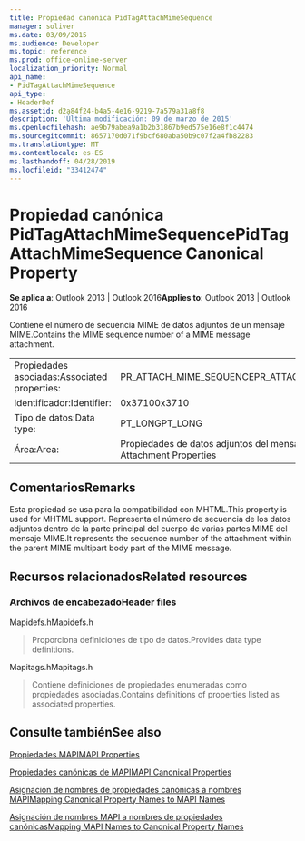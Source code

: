 ```yaml
---
title: Propiedad canónica PidTagAttachMimeSequence
manager: soliver
ms.date: 03/09/2015
ms.audience: Developer
ms.topic: reference
ms.prod: office-online-server
localization_priority: Normal
api_name:
- PidTagAttachMimeSequence
api_type:
- HeaderDef
ms.assetid: d2a84f24-b4a5-4e16-9219-7a579a31a8f8
description: 'Última modificación: 09 de marzo de 2015'
ms.openlocfilehash: ae9b79abea9a1b2b31867b9ed575e16e8f1c4474
ms.sourcegitcommit: 8657170d071f9bcf680aba50b9c07f2a4fb82283
ms.translationtype: MT
ms.contentlocale: es-ES
ms.lasthandoff: 04/28/2019
ms.locfileid: "33412474"
---
```

# <a name="pidtagattachmimesequence-canonical-property"></a><span data-ttu-id="afb12-103">Propiedad canónica PidTagAttachMimeSequence</span><span class="sxs-lookup"><span data-stu-id="afb12-103">PidTagAttachMimeSequence Canonical Property</span></span>

  
  
<span data-ttu-id="afb12-104">**Se aplica a**: Outlook 2013 | Outlook 2016</span><span class="sxs-lookup"><span data-stu-id="afb12-104">**Applies to**: Outlook 2013 | Outlook 2016</span></span> 
  
<span data-ttu-id="afb12-105">Contiene el número de secuencia MIME de datos adjuntos de un mensaje MIME.</span><span class="sxs-lookup"><span data-stu-id="afb12-105">Contains the MIME sequence number of a MIME message attachment.</span></span>
  
|||
|:-----|:-----|
|<span data-ttu-id="afb12-106">Propiedades asociadas:</span><span class="sxs-lookup"><span data-stu-id="afb12-106">Associated properties:</span></span>  <br/> |<span data-ttu-id="afb12-107">PR_ATTACH_MIME_SEQUENCE</span><span class="sxs-lookup"><span data-stu-id="afb12-107">PR_ATTACH_MIME_SEQUENCE</span></span>  <br/> |
|<span data-ttu-id="afb12-108">Identificador:</span><span class="sxs-lookup"><span data-stu-id="afb12-108">Identifier:</span></span>  <br/> |<span data-ttu-id="afb12-109">0x3710</span><span class="sxs-lookup"><span data-stu-id="afb12-109">0x3710</span></span>  <br/> |
|<span data-ttu-id="afb12-110">Tipo de datos:</span><span class="sxs-lookup"><span data-stu-id="afb12-110">Data type:</span></span>  <br/> |<span data-ttu-id="afb12-111">PT_LONG</span><span class="sxs-lookup"><span data-stu-id="afb12-111">PT_LONG</span></span>  <br/> |
|<span data-ttu-id="afb12-112">Área:</span><span class="sxs-lookup"><span data-stu-id="afb12-112">Area:</span></span>  <br/> |<span data-ttu-id="afb12-113">Propiedades de datos adjuntos del mensaje</span><span class="sxs-lookup"><span data-stu-id="afb12-113">Message Attachment Properties</span></span>  <br/> |
   
## <a name="remarks"></a><span data-ttu-id="afb12-114">Comentarios</span><span class="sxs-lookup"><span data-stu-id="afb12-114">Remarks</span></span>

<span data-ttu-id="afb12-115">Esta propiedad se usa para la compatibilidad con MHTML.</span><span class="sxs-lookup"><span data-stu-id="afb12-115">This property is used for MHTML support.</span></span> <span data-ttu-id="afb12-116">Representa el número de secuencia de los datos adjuntos dentro de la parte principal del cuerpo de varias partes MIME del mensaje MIME.</span><span class="sxs-lookup"><span data-stu-id="afb12-116">It represents the sequence number of the attachment within the parent MIME multipart body part of the MIME message.</span></span>
  
## <a name="related-resources"></a><span data-ttu-id="afb12-117">Recursos relacionados</span><span class="sxs-lookup"><span data-stu-id="afb12-117">Related resources</span></span>

### <a name="header-files"></a><span data-ttu-id="afb12-118">Archivos de encabezado</span><span class="sxs-lookup"><span data-stu-id="afb12-118">Header files</span></span>

<span data-ttu-id="afb12-119">Mapidefs.h</span><span class="sxs-lookup"><span data-stu-id="afb12-119">Mapidefs.h</span></span>
  
> <span data-ttu-id="afb12-120">Proporciona definiciones de tipo de datos.</span><span class="sxs-lookup"><span data-stu-id="afb12-120">Provides data type definitions.</span></span>
    
<span data-ttu-id="afb12-121">Mapitags.h</span><span class="sxs-lookup"><span data-stu-id="afb12-121">Mapitags.h</span></span>
  
> <span data-ttu-id="afb12-122">Contiene definiciones de propiedades enumeradas como propiedades asociadas.</span><span class="sxs-lookup"><span data-stu-id="afb12-122">Contains definitions of properties listed as associated properties.</span></span>
    
## <a name="see-also"></a><span data-ttu-id="afb12-123">Consulte también</span><span class="sxs-lookup"><span data-stu-id="afb12-123">See also</span></span>



[<span data-ttu-id="afb12-124">Propiedades MAPI</span><span class="sxs-lookup"><span data-stu-id="afb12-124">MAPI Properties</span></span>](mapi-properties.md)
  
[<span data-ttu-id="afb12-125">Propiedades canónicas de MAPI</span><span class="sxs-lookup"><span data-stu-id="afb12-125">MAPI Canonical Properties</span></span>](mapi-canonical-properties.md)
  
[<span data-ttu-id="afb12-126">Asignación de nombres de propiedades canónicas a nombres MAPI</span><span class="sxs-lookup"><span data-stu-id="afb12-126">Mapping Canonical Property Names to MAPI Names</span></span>](mapping-canonical-property-names-to-mapi-names.md)
  
[<span data-ttu-id="afb12-127">Asignación de nombres MAPI a nombres de propiedades canónicas</span><span class="sxs-lookup"><span data-stu-id="afb12-127">Mapping MAPI Names to Canonical Property Names</span></span>](mapping-mapi-names-to-canonical-property-names.md)

